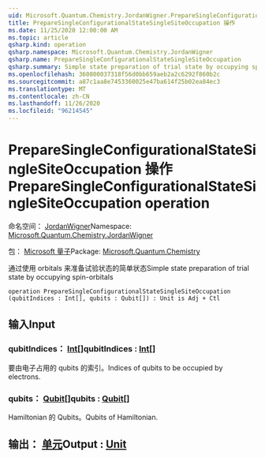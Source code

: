 ```yaml
---
uid: Microsoft.Quantum.Chemistry.JordanWigner.PrepareSingleConfigurationalStateSingleSiteOccupation
title: PrepareSingleConfigurationalStateSingleSiteOccupation 操作
ms.date: 11/25/2020 12:00:00 AM
ms.topic: article
qsharp.kind: operation
qsharp.namespace: Microsoft.Quantum.Chemistry.JordanWigner
qsharp.name: PrepareSingleConfigurationalStateSingleSiteOccupation
qsharp.summary: Simple state preparation of trial state by occupying spin-orbitals
ms.openlocfilehash: 360800037318f56d0bb659aeb2a2c6292f860b2c
ms.sourcegitcommit: a87c1aa8e7453360025e47ba614f25b02ea84ec3
ms.translationtype: MT
ms.contentlocale: zh-CN
ms.lasthandoff: 11/26/2020
ms.locfileid: "96214545"
---
```

# <a name="preparesingleconfigurationalstatesinglesiteoccupation-operation"></a><span data-ttu-id="63936-102">PrepareSingleConfigurationalStateSingleSiteOccupation 操作</span><span class="sxs-lookup"><span data-stu-id="63936-102">PrepareSingleConfigurationalStateSingleSiteOccupation operation</span></span>

<span data-ttu-id="63936-103">命名空间： [JordanWigner](xref:Microsoft.Quantum.Chemistry.JordanWigner)</span><span class="sxs-lookup"><span data-stu-id="63936-103">Namespace: [Microsoft.Quantum.Chemistry.JordanWigner](xref:Microsoft.Quantum.Chemistry.JordanWigner)</span></span>

<span data-ttu-id="63936-104">包： [Microsoft 量子](https://nuget.org/packages/Microsoft.Quantum.Chemistry)</span><span class="sxs-lookup"><span data-stu-id="63936-104">Package: [Microsoft.Quantum.Chemistry](https://nuget.org/packages/Microsoft.Quantum.Chemistry)</span></span>


<span data-ttu-id="63936-105">通过使用 orbitals 来准备试验状态的简单状态</span><span class="sxs-lookup"><span data-stu-id="63936-105">Simple state preparation of trial state by occupying spin-orbitals</span></span>

```qsharp
operation PrepareSingleConfigurationalStateSingleSiteOccupation (qubitIndices : Int[], qubits : Qubit[]) : Unit is Adj + Ctl
```


## <a name="input"></a><span data-ttu-id="63936-106">输入</span><span class="sxs-lookup"><span data-stu-id="63936-106">Input</span></span>

### <a name="qubitindices--int"></a><span data-ttu-id="63936-107">qubitIndices： [Int](xref:microsoft.quantum.lang-ref.int)[]</span><span class="sxs-lookup"><span data-stu-id="63936-107">qubitIndices : [Int](xref:microsoft.quantum.lang-ref.int)[]</span></span>

<span data-ttu-id="63936-108">要由电子占用的 qubits 的索引。</span><span class="sxs-lookup"><span data-stu-id="63936-108">Indices of qubits to be occupied by electrons.</span></span>


### <a name="qubits--qubit"></a><span data-ttu-id="63936-109">qubits： [Qubit](xref:microsoft.quantum.lang-ref.qubit)[]</span><span class="sxs-lookup"><span data-stu-id="63936-109">qubits : [Qubit](xref:microsoft.quantum.lang-ref.qubit)[]</span></span>

<span data-ttu-id="63936-110">Hamiltonian 的 Qubits。</span><span class="sxs-lookup"><span data-stu-id="63936-110">Qubits of Hamiltonian.</span></span>



## <a name="output--unit"></a><span data-ttu-id="63936-111">输出： [单元](xref:microsoft.quantum.lang-ref.unit)</span><span class="sxs-lookup"><span data-stu-id="63936-111">Output : [Unit](xref:microsoft.quantum.lang-ref.unit)</span></span>

